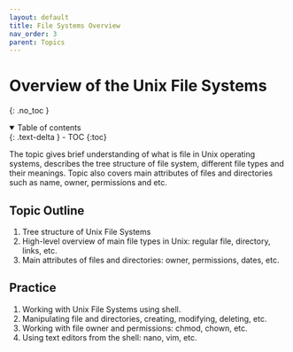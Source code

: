 ```yaml
---
layout: default
title: File Systems Overview
nav_order: 3
parent: Topics
---
```


# Overview of the Unix File Systems
{: .no_toc }

<details open markdown="block">
  <summary>
    Table of contents
  </summary>
  {: .text-delta }
- TOC
{:toc}
</details>

The topic gives brief understanding of what is file in Unix operating systems, describes the tree structure of file system, different file types and their meanings. Topic also covers main attributes of files and directories such as name, owner, permissions and etc.

## Topic Outline

1. Tree structure of Unix File Systems
2. High-level overview of main file types in Unix: regular file, directory, links, etc.
3. Main attributes of files and directories: owner, permissions, dates, etc.

## Practice

1. Working with Unix File Systems using shell.
2. Manipulating file and directories, creating, modifying, deleting, etc.
3. Working with file owner and permissions: chmod, chown, etc.
4. Using text editors from the shell: nano, vim, etc.
